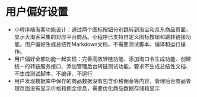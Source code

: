 # 用户偏好设置

- 小程序端淘客功能设计：通过两个图标按钮分别跳转到淘宝和京东商品页面，显示大淘客采集的对应平台商品。小程序已支持自定义图标按钮和跳转链接功能。用户偏好生成总结性Markdown文档，不需要测试脚本、编译和运行操作。
- 用户偏好全部功能一起实现：完善高效转链功能、添加淘口令生成功能、创建统一的转链服务接口、添加管理后台转链测试功能，要求不生成总结性文档、不生成测试脚本、不编译、不运行
- 用户发现数据库中保存的商品数据没有包含价格佣金等内容，管理后台商品管理页面没有显示价格和佣金信息，需要优化商品数据存储和显示
